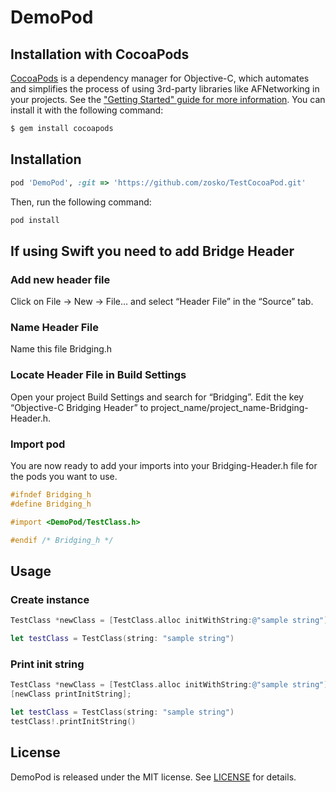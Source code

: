 # DemoPod

## Installation with CocoaPods

[CocoaPods](http://cocoapods.org) is a dependency manager for Objective-C, which automates and simplifies the process of using 3rd-party libraries like AFNetworking in your projects. See the ["Getting Started" guide for more information](https://github.com/AFNetworking/AFNetworking/wiki/Getting-Started-with-AFNetworking). You can install it with the following command:

```bash
$ gem install cocoapods
```


## Installation

```ruby
pod 'DemoPod', :git => 'https://github.com/zosko/TestCocoaPod.git'
```

Then, run the following command:

```ruby
pod install
```

## If using Swift you need to add Bridge Header
### Add new header file
Click on File -> New -> File… and select “Header File” in the “Source” tab.

### Name Header File
Name this file Bridging.h

###  Locate Header File in Build Settings
Open your project Build Settings and search for “Bridging”. Edit the key “Objective-C Bridging Header” to project_name/project_name-Bridging-Header.h.

### Import pod
You are now ready to add your imports into your Bridging-Header.h file for the pods you want to use.
```objective-c
#ifndef Bridging_h
#define Bridging_h

#import <DemoPod/TestClass.h>

#endif /* Bridging_h */
```

## Usage

### Create instance

```objective-c
TestClass *newClass = [TestClass.alloc initWithString:@"sample string"];
```
```swift
let testClass = TestClass(string: "sample string")
```

### Print init string

```objective-c
TestClass *newClass = [TestClass.alloc initWithString:@"sample string"];
[newClass printInitString];
```
```swift
let testClass = TestClass(string: "sample string")
testClass!.printInitString()
```

## License

DemoPod is released under the MIT license. See [LICENSE](https://github.com/zosko/TestCocoaPod/blob/master/LICENSE) for details.
